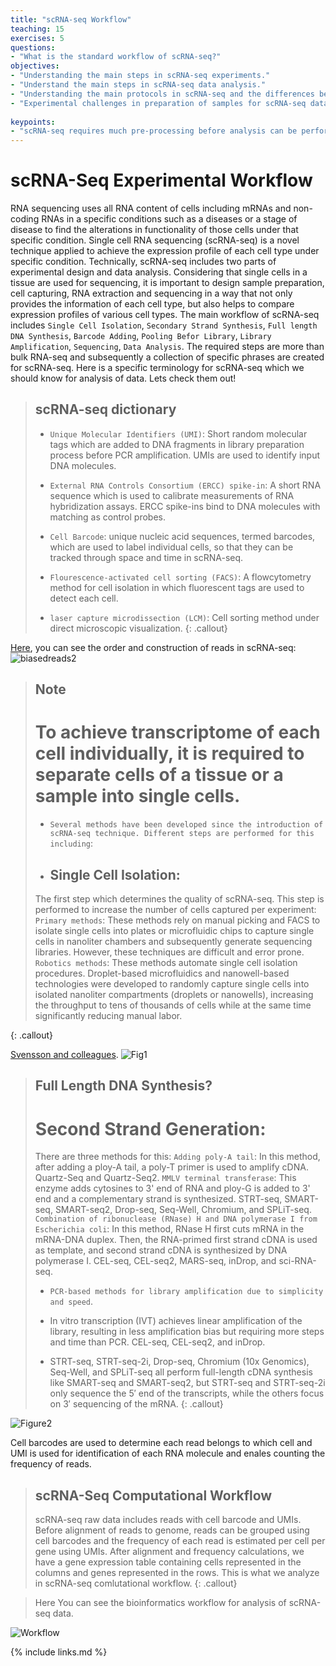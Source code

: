 ```yaml
---
title: "scRNA-seq Workflow"
teaching: 15
exercises: 5
questions:
- "What is the standard workflow of scRNA-seq?"
objectives:
- "Understanding the main steps in scRNA-seq experiments."
- "Understand the main steps in scRNA-seq data analysis."
- "Understanding the main protocols in scRNA-seq and the differences between them."
- "Experimental challenges in preparation of samples for scRNA-seq data analysis."
  
keypoints:
- "scRNA-seq requires much pre-processing before analysis can be performed."
---
```




# scRNA-Seq Experimental Workflow

RNA sequencing uses all RNA content of cells including mRNAs and non-coding RNAs in a specific conditions such as a diseases or a stage of disease
to find the alterations in functionality of those cells under that specific condition. 
Single cell RNA sequencing (scRNA-seq) is a novel technique applied to achieve the expression profile of each cell type under specific condition.
Technically, scRNA-seq includes two parts of experimental design and data analysis.
Considering that single cells in a tissue are used for sequencing, it is important to design sample preparation, cell capturing,
RNA extraction and sequencing in a way that not only provides the information of each cell type, but also helps to compare expression
profiles of various cell types. The main workflow of scRNA-seq includes `Single Cell Isolation`, `Secondary Strand Synthesis`, `Full length DNA Synthesis`,
`Barcode Adding`, `Pooling Befor Library`, `Library Amplification`, `Sequencing`, `Data Analysis`.
The required steps are more than bulk RNA-seq and subsequently a collection of specific phrases are created for scRNA-seq. 
Here is a specific terminology for scRNA-seq which we should know for analysis of data. Lets check them out!

> ## scRNA-seq dictionary
> - `Unique Molecular Identifiers (UMI)`: Short random molecular tags which are added to DNA fragments in library preparation process before PCR amplification.
> UMIs are used to identify input DNA molecules. 
> 
> -  `External RNA Controls Consortium (ERCC) spike-in`: A short RNA sequence which is used to calibrate measurements of RNA hybridization assays. ERCC spike-ins bind to DNA molecules with matching as control probes.
> 
> - `Cell Barcode`: unique nucleic acid sequences, termed barcodes, which are used to label individual cells, so that they can be tracked through space and time in scRNA-seq.
> 
> - `Flourescence-activated cell sorting (FACS)`: A flowcytometry method for cell isolation in which fluorescent tags are used to detect each cell.
> 
> - `laser capture microdissection (LCM)`: Cell sorting method under direct microscopic visualization.
{: .callout}

[Here](http://data-science-sequencing.github.io/Win2018/lectures/lecture16/), you can see the order and construction of reads in scRNA-seq:
![biasedreads2](https://user-images.githubusercontent.com/30586852/130571826-79ac907f-0c14-4367-a010-51d88a3140f0.png)


> ## Note
>
> # To achieve transcriptome of each cell individually, it is required to separate cells of a tissue or a sample into single cells.
> - `Several methods have been developed since the introduction of scRNA-seq technique. Different steps are performed for this including`:
> - ## Single Cell Isolation:
>  The first step which determines the quality of scRNA-seq. This step is performed to increase the number of cells captured per experiment:
> `Primary methods`: These methods rely on manual picking and FACS to  isolate single cells into plates or microfluidic chips to capture single cells in nanoliter chambers and subsequently generate sequencing libraries. However, these techniques are difficult and error prone.
> `Robotics methods`: These methods automate single cell isolation procedures. Droplet-based microfluidics and nanowell-based technologies were developed to randomly capture single cells into isolated nanoliter compartments (droplets or nanowells), increasing the throughput to tens of thousands of cells while at the same time significantly reducing manual labor.
> 
{: .callout}





 [Svensson and colleagues](https://www.nature.com/articles/nprot.2017.149). 
![Fig1](https://user-images.githubusercontent.com/30586852/130464788-8f2e1c8e-bb5d-43d7-95a9-5d8e9adbe39d.png)

> ## Full Length DNA Synthesis?
> # Second Strand Generation: 
>  There are three methods for this:
> `Adding poly-A tail`: In this method, after adding a ploy-A tail, a poly-T primer is used to amplify cDNA. Quartz-Seq and Quartz-Seq2.
> `MMLV terminal transferase`: This enzyme adds cytosines to 3' end of RNA and ploy-G is added to 3' end and a complementary strand is synthesized.
   STRT-seq, SMART-seq, SMART-seq2, Drop-seq, Seq-Well, Chromium, and SPLiT-seq.
> `Combination of ribonuclease (RNase) H and DNA polymerase I from Escherichia coli`: In this method, RNase H first cuts mRNA in the mRNA-DNA duplex.
    Then, the RNA-primed first strand cDNA is used as template, and second strand cDNA is synthesized by DNA polymerase I.
    CEL-seq, CEL-seq2, MARS-seq, inDrop, and sci-RNA-seq. 
> - `PCR-based methods for library amplification due to simplicity and speed`.
> - In vitro transcription (IVT) achieves linear amplification of the library, resulting in less amplification bias but requiring more steps and time than PCR.
  CEL-seq, CEL-seq2, and inDrop. 
> 
> -  STRT-seq, STRT-seq-2i, Drop-seq, Chromium (10x Genomics), Seq-Well, and SPLiT-seq all perform full-length cDNA synthesis like SMART-seq and SMART-seq2, but STRT-seq and STRT-seq-2i only sequence the 5′ end of the transcripts, while the others focus on 3′ sequencing of the mRNA.
{: .callout}



![Figure2](https://github.com/user-attachments/assets/e81f3706-8f25-44a5-977b-544b0500d870)


Cell barcodes are used to determine each read belongs to which cell and UMI is used for identification of each RNA molecule and enales counting the frequency of reads.


> ## scRNA-Seq Computational Workflow
>
> scRNA-seq raw data includes reads with cell barcode and UMIs. Before alignment of reads to genome, reads can be grouped using cell barcodes and the frequency of each read is estimated per cell per gene using UMIs.
> After alignment and frequency calculations, we have a gene expression table containing cells represented in the columns and genes represented in the rows.
This is what we analyze in scRNA-seq comlutational workflow.
{: .callout}

> Here You can see the bioinformatics workflow for analysis of scRNA-seq data.

![Workflow](https://user-images.githubusercontent.com/30586852/132938128-c0bdc3ea-c8e0-4752-8c0e-267b586e7381.png)

{% include links.md %}
